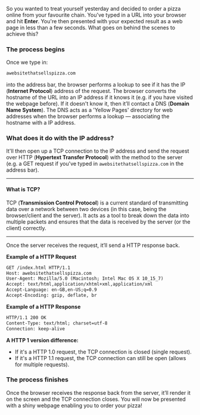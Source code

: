 So you wanted to treat yourself yesterday and decided to order a pizza online from your favourite chain. You've typed in a URL into your browser and hit **Enter**. You're then presented with your expected result as a web page in less than a few seconds. What goes on behind the scenes to achieve this?

### The process begins

Once we type in:

```md
awebsitethatsellspizza.com
```

into the address bar, the browser performs a lookup to see if it has the IP (**Internet Protocol**) address of the request. The browser converts the hostname of the URL into an IP address if it knows it (e.g. if you have visited the webpage before). If it doesn't know it, then it’ll contact a DNS (**Domain Name System**). The DNS acts as a 'Yellow Pages' directory for web addresses when the browser performs a lookup — associating the hostname with a IP address.

### What does it do with the IP address?

It'll then open up a TCP connection to the IP address and send the request over HTTP (**Hypertext Transfer Protocol**) with the method to the server (e.g. a GET request if you've typed in `awebsitethatsellspizza.com` in the address bar).

---

#### What is TCP?

TCP (**Transmission Control Protocol**) is a current standard of transmitting data over a network between two devices (in this case, being the browser/client and the server). It acts as a tool to break down the data into multiple packets and ensures that the data is received by the server (or the client) correctly.

---

Once the server receives the request, it’ll send a HTTP response back.

**Example of a HTTP Request**

```md
GET /index.html HTTP/1.1
Host: awebsitethatsellspizza.com
User-Agent: Mozilla/5.0 (Macintosh; Intel Mac OS X 10_15_7)
Accept: text/html,application/xhtml+xml,application/xml
Accept-Language: en-GB,en-US;q=0.9
Accept-Encoding: gzip, deflate, br
```

**Example of a HTTP Response**

```md
HTTP/1.1 200 OK
Content-Type: text/html; charset=utf-8
Connection: keep-alive
```

**A HTTP 1 version difference:**

- If it's a HTTP 1.0 request, the TCP connection is closed (single request).
- If it's a HTTP 1.1 request, the TCP connection can still be open (allows for multiple requests).

### The process finishes

Once the browser receives the response back from the server, it’ll render it on the screen and the TCP connection closes. You will now be presented with a shiny webpage enabling you to order your pizza!
